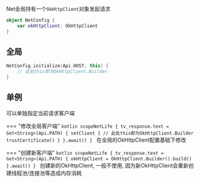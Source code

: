 Net全局持有一个`OkHttpClient`对象发起请求

```kotlin
object NetConfig {
    var okHttpClient: OkHttpClient
}
```

## 全局

```kotlin
NetConfig.initialize(Api.HOST, this) {
    // 此处this即为OkHttpClient.Builder
}
```


## 单例

可以单独指定当前请求客户端

=== "修改全局客户端"
    ```kotlin
    scopeNetLife {
        tv_response.text = Get<String>(Api.PATH) {
            setClient {
                // 此处this即为OkHttpClient.Builder
                trustCertificate()
            }
        }.await()
    }
    ```
     在全局的OkHttpClient配置基础下修改

=== "创建新客户端"
    ```kotlin
    scopeNetLife {
        tv_response.text = Get<String>(Api.PATH) {
            okHttpClient = OkHttpClient.Builder().build()
        }.await()
    }
    ```
    创建新的OkHttpClient, 一般不使用, 因为新OkHttpClient会重新创建线程池/连接池等造成内存消耗
